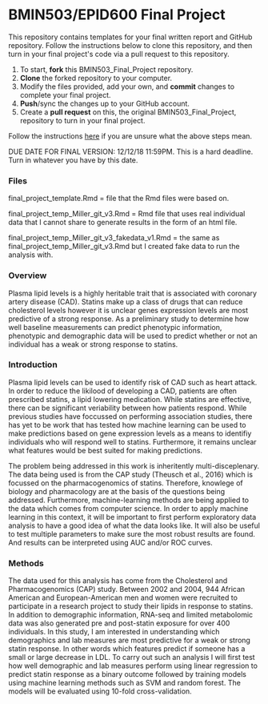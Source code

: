 # BMIN503/EPID600 Final Project

This repository contains templates for your final written report and GitHub repository. Follow the instructions below to clone this repository, and then turn in your final project's code via a pull request to this repository.

1. To start, **fork** this BMIN503_Final_Project repository.
1. **Clone** the forked repository to your computer.
1. Modify the files provided, add your own, and **commit** changes to complete your final project.
1. **Push**/sync the changes up to your GitHub account.
1. Create a **pull request** on this, the original BMIN503_Final_Project, repository to turn in your final project.

Follow the instructions [here][forking] if you are unsure what the above steps mean.

DUE DATE FOR FINAL VERSION: 12/12/18 11:59PM. This is a hard deadline. Turn in whatever you have by this date.


<!-- Links -->
[forking]: https://guides.github.com/activities/forking/

### Files
final_project_template.Rmd = file that the Rmd files were based on.

final_project_temp_Miller_git_v3.Rmd = Rmd file that uses real individual data that I cannot share to generate results in the form of an html file. 

final_project_temp_Miller_git_v3_fakedata_v1.Rmd = the same as final_project_temp_Miller_git_v3.Rmd but I created fake data to run the analysis with. 



### Overview
 Plasma lipid levels is a highly heritable trait that is associated with coronary artery disease (CAD). Statins make up a class of drugs that can reduce cholesterol levels however it is unclear genes expression levels are most predictive of a strong response. As a preliminary study to determine how well baseline measurements can predict phenotypic information, phenotypic and demographic data will be used to predict whether or not an individual has a weak or strong response to statins.

### Introduction 

  Plasma lipid levels can be used to identify risk of CAD such as heart attack. In order to reduce the likilood of developing a CAD, patients are often prescribed statins, a lipid lowering medication. While statins are effective, there can be significant veriability between how patients respond. While previous studies have foccussed on performing association studies, there has yet to be work that has tested how machine learning can be used to make predictions based on gene expression levels as a means to identifiy individuals who will respond well to statins. Furthermore, it remains unclear what features would be best suited for making predictions.

  The problem being addressed in this work is inheritently multi-disceplenary. The data being used is from the CAP study (Theusch et al., 2016) which is focussed on the pharmacogenomics of statins. Therefore, knowlege of biology and pharmacology are at the basis of the questions being addressed. Furthermore, machine-learning methods are being applied to the data which comes from computer science. In order to apply machine learning in this context, it will be important to first perform exploratory data analysis to have a good idea of what the data looks like. It will also be useful to test multiple parameters to make sure the most robust results are found. And results can be interpreted using AUC and/or ROC curves.


### Methods

The data used for this analysis has come from the Cholesterol and Pharmacogenomics (CAP) study. Between 2002 and 2004, 944 African American and European-American men and women were recruited to participate in a research project to study their lipids in response to statins. In addition to demographic information, RNA-seq and limited metabolomic data was also generated pre and post-statin exposure for over 400 individuals. In this study, I am interested in understanding which demographics and lab measures are most predictive for a weak or strong statin response. In other words which features predict if someone has a small or large decrease in LDL. To carry out such an analysis I will first test how well demographic and lab measures perform using linear regression to predict statin response as a binary outcome followed by training models using machine learning methods such as SVM and random forest. The models will be evaluated using 10-fold cross-validation. 

